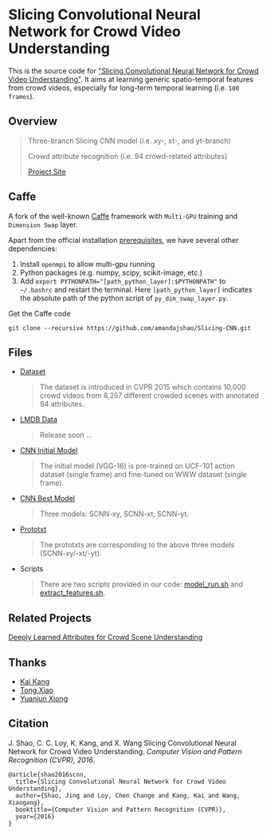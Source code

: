 # Slicing Convolutional Neural Network for Crowd Video Understanding

This is the source code for ["Slicing Convolutional Neural Network for Crowd Video Understanding"](http://www.ee.cuhk.edu.hk/~jshao/papers_jshao/jshao_cvpr16_scnn.pdf). It aims at learning generic spatio-temporal features from crowd videos, especially for long-term temporal learning (i.e. `100 frames`).

## Overview

> Three-branch Slicing CNN model (i.e. xy-, xt-, and yt-branch)
>
> Crowd attribute recognition (i.e. 94 crowd-related attributes)
>
> [Project Site](http://www.ee.cuhk.edu.hk/~jshao/SCNN.html)


## Caffe
	
A fork of the well-known [Caffe](http://caffe.berkeleyvision.org/) framework with `Multi-GPU` training and `Dimension Swap` layer.

Apart from the official installation [prerequisites](http://caffe.berkeleyvision.org/installation.html), we have several other dependencies:

1. Install `openmpi` to allow multi-gpu running
2. Python packages (e.g. numpy, scipy, scikit-image, etc.)
3. Add `export PYTHONPATH="[path_python_layer]:$PYTHONPATH"` to `~/.bashrc` and restart the terminal. Here `[path_python_layer]` indicates the absolute path of the python script of `py_dim_swap_layer.py`.

Get the Caffe code

	git clone --recursive https://github.com/amandajshao/Slicing-CNN.git


## Files
- [Dataset](http://www.ee.cuhk.edu.hk/~jshao/WWWcrowd_files/www_archive.zip)

	> The dataset is introduced in CVPR 2015 which contains 10,000 crowd videos from 8,257 different crowded scenes with annotated 94 attributes.

- [LMDB Data]()

	> Release soon ...

- [CNN Initial Model](https://www.dropbox.com/s/pivm4sz5mpcp4r1/crowd_scnn_init_model.caffemodel?dl=0)

	> The initial model (VGG-16) is pre-trained on UCF-101 action dataset (single frame) and fine-tuned on WWW dataset (single frame).

- [CNN Best Model](https://www.dropbox.com/sh/qpuc7slosybj33j/AADwbKuyckmFhvkaLw95xK8oa?dl=0)

	> Three models: SCNN-xy, SCNN-xt, SCNN-yt.

- [Prototxt](https://www.dropbox.com/sh/zowetbmf9cquvmr/AABwkMFlu8I28ekBXXPrScZEa?dl=0)

	> The prototxts are corresponding to the above three models (SCNN-xy/-xt/-yt).

- Scripts

	> There are two scripts provided in our code: [model_run.sh]() and [extract_features.sh]().


## Related Projects
[Deeply Learned Attributes for Crowd Scene Understanding](http://www.ee.cuhk.edu.hk/~jshao/WWWCrowdDataset.html)


## Thanks
- [Kai Kang](http://www.ee.cuhk.edu.hk/~kkang/)
- [Tong Xiao](http://www.ee.cuhk.edu.hk/~xiaotong/)
- [Yuanjun Xiong](http://personal.ie.cuhk.edu.hk/~xy012/)


## Citation

J. Shao, C. C. Loy, K. Kang, and X. Wang
Slicing Convolutional Neural Network for Crowd Video Understanding.
_Computer Vision and Pattern Recognition (CVPR), 2016_.

	@article{shao2016scnn,
	  title={Slicing Convolutional Neural Network for Crowd Video Understanding},
  	  author={Shao, Jing and Loy, Chen Change and Kang, Kai and Wang, Xiaogang},
  	  booktitle={Computer Vision and Pattern Recognition (CVPR)},
  	  year={2016}
	}

